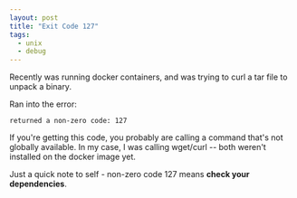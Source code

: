 ```yaml
---
layout: post
title: "Exit Code 127"
tags: 
  - unix
  - debug
---
```


Recently was running docker containers, and was trying to curl a tar file to unpack a binary.

Ran into the error:

```
returned a non-zero code: 127
```

If you're getting this code, you probably are calling a command that's not globally available. In my case, I was calling wget/curl -- both weren't installed on the docker image yet. 

Just a quick note to self - non-zero code 127 means **check your dependencies**.

